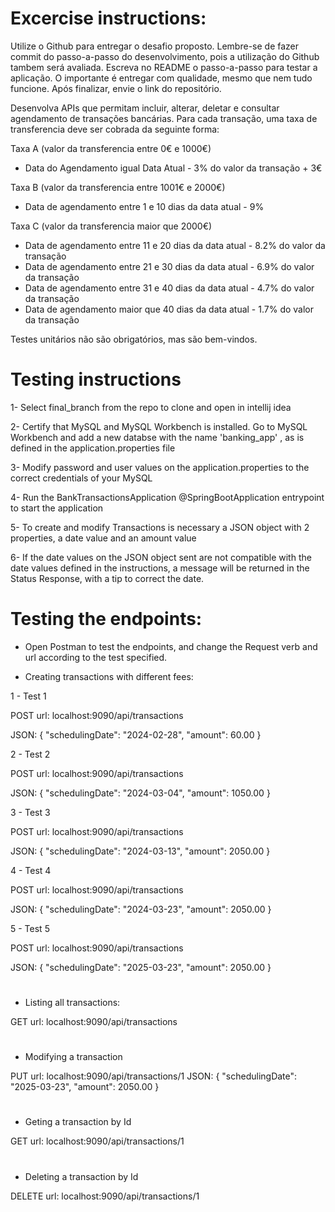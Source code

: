 # Excercise instructions:

Utilize o Github para entregar o desafio proposto.
Lembre-se de fazer commit do passo-a-passo do desenvolvimento, pois a utilização do Github tambem será avaliada.
Escreva no README o passo-a-passo para testar a aplicação.
O importante é entregar com qualidade, mesmo que nem tudo funcione.
Após finalizar, envie o link do repositório.

Desenvolva APIs que permitam incluir, alterar, deletar e consultar agendamento de transações bancárias.
Para cada transação, uma taxa de transferencia deve ser cobrada da seguinte forma:

Taxa A (valor da transferencia entre 0€ e 1000€)
- Data do Agendamento igual Data Atual - 3% do valor da transação + 3€

Taxa B (valor da transferencia entre 1001€ e 2000€)
- Data de agendamento entre 1 e 10 dias da data atual - 9%

Taxa C (valor da transferencia maior que 2000€)
- Data de agendamento entre 11 e 20 dias da data atual - 8.2% do valor da transação
- Data de agendamento entre 21 e 30 dias da data atual - 6.9% do valor da transação
- Data de agendamento entre 31 e 40 dias da data atual - 4.7% do valor da transação
- Data de agendamento maior que 40 dias da data atual - 1.7% do valor da transação

Testes unitários não são obrigatórios, mas são bem-vindos.

# Testing instructions
1- Select final_branch from the repo to clone and open in intellij idea

2- Certify that MySQL and MySQL Workbench is installed. Go to MySQL Workbench and add a new databse with the name 'banking_app' , as is defined in the application.properties file

3- Modify password and user values on the application.properties to the correct credentials of your MySQL

4- Run the BankTransactionsApplication @SpringBootApplication entrypoint to start the application

5- To create and modify Transactions is necessary a JSON object with 2 properties,  a date value and an amount value

6- If the date values on the JSON object sent are not compatible with the date values defined in the instructions, a message will be returned in the Status Response, with a tip to correct the date.

# Testing the endpoints:
- Open Postman to test the endpoints, and change the Request verb and url according to the test specified.

- Creating transactions with different fees:

1 - Test 1

POST url:  localhost:9090/api/transactions

JSON: {
"schedulingDate": "2024-02-28",
"amount": 60.00
}


2 - Test 2

POST url:  localhost:9090/api/transactions

JSON: {
"schedulingDate": "2024-03-04",
"amount": 1050.00
}

3 - Test 3

POST url:  localhost:9090/api/transactions

JSON: {
"schedulingDate": "2024-03-13",
"amount": 2050.00
}

4 - Test 4

POST url:  localhost:9090/api/transactions

JSON: {
"schedulingDate": "2024-03-23",
"amount": 2050.00
}

5 - Test 5

POST url:  localhost:9090/api/transactions

JSON: {
"schedulingDate": "2025-03-23",
"amount": 2050.00
}

#
- Listing all transactions:


GET url:  localhost:9090/api/transactions

#
- Modifying a transaction

PUT url:  localhost:9090/api/transactions/1
JSON: {
"schedulingDate": "2025-03-23",
"amount": 2050.00
}

#
- Geting a transaction by Id

GET url:  localhost:9090/api/transactions/1

#
- Deleting a transaction by Id

DELETE url:  localhost:9090/api/transactions/1


